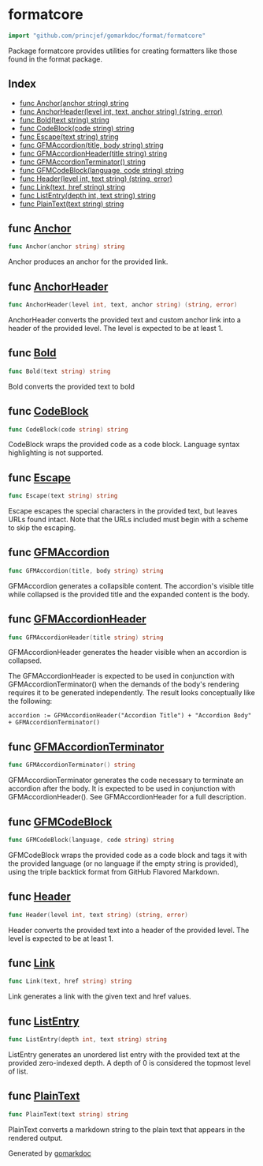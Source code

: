 <!-- Code generated by gomarkdoc. DO NOT EDIT -->

# formatcore

```go
import "github.com/princjef/gomarkdoc/format/formatcore"
```

Package formatcore provides utilities for creating formatters like those found in the format package.

## Index

- [func Anchor\(anchor string\) string](<#Anchor>)
- [func AnchorHeader\(level int, text, anchor string\) \(string, error\)](<#AnchorHeader>)
- [func Bold\(text string\) string](<#Bold>)
- [func CodeBlock\(code string\) string](<#CodeBlock>)
- [func Escape\(text string\) string](<#Escape>)
- [func GFMAccordion\(title, body string\) string](<#GFMAccordion>)
- [func GFMAccordionHeader\(title string\) string](<#GFMAccordionHeader>)
- [func GFMAccordionTerminator\(\) string](<#GFMAccordionTerminator>)
- [func GFMCodeBlock\(language, code string\) string](<#GFMCodeBlock>)
- [func Header\(level int, text string\) \(string, error\)](<#Header>)
- [func Link\(text, href string\) string](<#Link>)
- [func ListEntry\(depth int, text string\) string](<#ListEntry>)
- [func PlainText\(text string\) string](<#PlainText>)


<a name="Anchor"></a>
## func [Anchor](<https://github.com/princjef/gomarkdoc/blob/master/format/formatcore/base.go#L49>)

```go
func Anchor(anchor string) string
```

Anchor produces an anchor for the provided link.

<a name="AnchorHeader"></a>
## func [AnchorHeader](<https://github.com/princjef/gomarkdoc/blob/master/format/formatcore/base.go#L58>)

```go
func AnchorHeader(level int, text, anchor string) (string, error)
```

AnchorHeader converts the provided text and custom anchor link into a header of the provided level. The level is expected to be at least 1.

<a name="Bold"></a>
## func [Bold](<https://github.com/princjef/gomarkdoc/blob/master/format/formatcore/base.go#L15>)

```go
func Bold(text string) string
```

Bold converts the provided text to bold

<a name="CodeBlock"></a>
## func [CodeBlock](<https://github.com/princjef/gomarkdoc/blob/master/format/formatcore/base.go#L25>)

```go
func CodeBlock(code string) string
```

CodeBlock wraps the provided code as a code block. Language syntax highlighting is not supported.

<a name="Escape"></a>
## func [Escape](<https://github.com/princjef/gomarkdoc/blob/master/format/formatcore/base.go#L151>)

```go
func Escape(text string) string
```

Escape escapes the special characters in the provided text, but leaves URLs found intact. Note that the URLs included must begin with a scheme to skip the escaping.

<a name="GFMAccordion"></a>
## func [GFMAccordion](<https://github.com/princjef/gomarkdoc/blob/master/format/formatcore/base.go#L119>)

```go
func GFMAccordion(title, body string) string
```

GFMAccordion generates a collapsible content. The accordion's visible title while collapsed is the provided title and the expanded content is the body.

<a name="GFMAccordionHeader"></a>
## func [GFMAccordionHeader](<https://github.com/princjef/gomarkdoc/blob/master/format/formatcore/base.go#L132>)

```go
func GFMAccordionHeader(title string) string
```

GFMAccordionHeader generates the header visible when an accordion is collapsed.

The GFMAccordionHeader is expected to be used in conjunction with GFMAccordionTerminator\(\) when the demands of the body's rendering requires it to be generated independently. The result looks conceptually like the following:

```
accordion := GFMAccordionHeader("Accordion Title") + "Accordion Body" + GFMAccordionTerminator()
```

<a name="GFMAccordionTerminator"></a>
## func [GFMAccordionTerminator](<https://github.com/princjef/gomarkdoc/blob/master/format/formatcore/base.go#L139>)

```go
func GFMAccordionTerminator() string
```

GFMAccordionTerminator generates the code necessary to terminate an accordion after the body. It is expected to be used in conjunction with GFMAccordionHeader\(\). See GFMAccordionHeader for a full description.

<a name="GFMCodeBlock"></a>
## func [GFMCodeBlock](<https://github.com/princjef/gomarkdoc/blob/master/format/formatcore/base.go#L44>)

```go
func GFMCodeBlock(language, code string) string
```

GFMCodeBlock wraps the provided code as a code block and tags it with the provided language \(or no language if the empty string is provided\), using the triple backtick format from GitHub Flavored Markdown.

<a name="Header"></a>
## func [Header](<https://github.com/princjef/gomarkdoc/blob/master/format/formatcore/base.go#L69>)

```go
func Header(level int, text string) (string, error)
```

Header converts the provided text into a header of the provided level. The level is expected to be at least 1.

<a name="Link"></a>
## func [Link](<https://github.com/princjef/gomarkdoc/blob/master/format/formatcore/base.go#L92>)

```go
func Link(text, href string) string
```

Link generates a link with the given text and href values.

<a name="ListEntry"></a>
## func [ListEntry](<https://github.com/princjef/gomarkdoc/blob/master/format/formatcore/base.go#L107>)

```go
func ListEntry(depth int, text string) string
```

ListEntry generates an unordered list entry with the provided text at the provided zero\-indexed depth. A depth of 0 is considered the topmost level of list.

<a name="PlainText"></a>
## func [PlainText](<https://github.com/princjef/gomarkdoc/blob/master/format/formatcore/base.go#L188>)

```go
func PlainText(text string) string
```

PlainText converts a markdown string to the plain text that appears in the rendered output.

Generated by [gomarkdoc](<https://github.com/princjef/gomarkdoc>)
